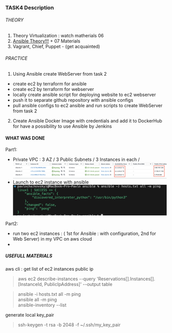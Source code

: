 ### TASK4 Description

###### THEORY
1. Theory Virtualization : watch matherials 06
2. [Ansible Theory!!!](https://www.youtube.com/playlist?list=PLg5SS_4L6LYufspdPupdynbMQTBnZd31N) + 07 Materials 
3. Vagrant, Chief, Puppet - (get acquainted)

###### PRACTICE
1. Using Ansible create WebServer from task 2 
  - create ec2 by terraform for ansible
  - create ec2 by terraform for webserver
  - locally create ansible script for deploying website to ec2 webserver
  - push it to separate github repository with ansible configs
  - pull ansible configs to ec2 ansible and run scripts to create WebServer from task 2

2. Create Ansible Docker Image with credentials and add it to DockerHub for have a possibility to use Ansible by Jenkins

#### WHAT WAS DONE

Part1: 
  - Private VPC : 3 AZ / 3 Public Subnets / 3 Instances in each / 
  ![ec2.png](images/ec2.png) 
  - Launch to ec2 instance with ansible 
  ![pin-pong.png](images/pin-pong.png) 

Part2: 
- run two ec2 instances : ( 1st for Ansible : with configuration, 2nd for Web Server) in my VPC on aws cloud
- 


##### USEFULL MATERIALS

aws cli : get list of ec2 instances public ip  
> aws ec2 describe-instances --query 'Reservations[].Instances[].[InstanceId, PublicIpAddress]' --output table

> ansible -i hosts.txt all -m ping  
> ansible all -m ping  
> ansible-inventory --list  

generate local key_pair
> ssh-keygen -t rsa -b 2048 -f ~/.ssh/my_key_pair
